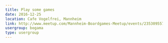 ```yaml
---
title: Play some games
date: 2016-12-25
location: Cafe Vogelfrei, Mannheim
link: http://www.meetup.com/Mannheim-Boardgames-Meetup/events/235309557/
usergroup: bogama
type: usergroup
---
```

